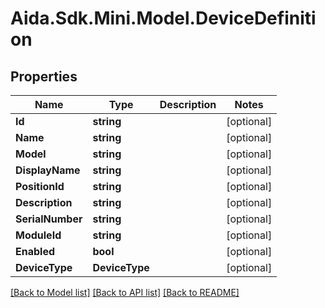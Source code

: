 # Aida.Sdk.Mini.Model.DeviceDefinition

## Properties

Name | Type | Description | Notes
------------ | ------------- | ------------- | -------------
**Id** | **string** |  | [optional] 
**Name** | **string** |  | [optional] 
**Model** | **string** |  | [optional] 
**DisplayName** | **string** |  | [optional] 
**PositionId** | **string** |  | [optional] 
**Description** | **string** |  | [optional] 
**SerialNumber** | **string** |  | [optional] 
**ModuleId** | **string** |  | [optional] 
**Enabled** | **bool** |  | [optional] 
**DeviceType** | **DeviceType** |  | [optional] 

[[Back to Model list]](../README.md#documentation-for-models) [[Back to API list]](../README.md#documentation-for-api-endpoints) [[Back to README]](../README.md)

